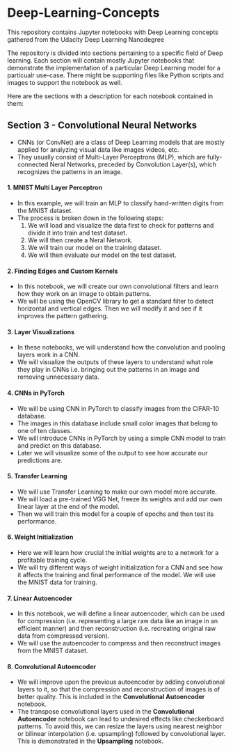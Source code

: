 # Deep-Learning-Concepts
This repository contains Jupyter notebooks with Deep Learning concepts gathered from the Udacity Deep Learning Nanodegree

The repository is divided into sections pertaining to a specific field of Deep learning. Each section will contain mostly Jupyter notebooks that demonstrate the implementation of a particular Deep Learning model for a particualr use-case. There might be supporting files like Python scripts and images to support the notebook as well.

Here are the sections with a description for each notebook contained in them:

## Section 3 - Convolutional Neural Networks
* CNNs (or ConvNet) are a class of Deep Learning models that are mostly applied for analyzing visual data like images videos, etc.
* They usually consist of Multi-Layer Perceptrons (MLP), which are fully-connected Neral Networks, preceded by Convolution Layer(s), which recognizes the patterns in an image.

#### 1. MNIST Multi Layer Perceptron 
* In this example, we will train an MLP to classify hand-written digits from the MNIST dataset.
* The process is broken down in the following steps:
  1. We will load and visualize the data first to check for patterns and divide it into train and test dataset.
  2. We will then create a Neral Network.
  3. We will train our model on the training dataset.
  4. We will then evaluate our model on the test dataset.

#### 2. Finding Edges and Custom Kernels
* In this notebook, we will create our own convolutional filters and learn how they work on an image to obtain patterns.
* We will be using the OpenCV library to get a standard filter to detect horizontal and vertical edges. Then we will modify it and see if it improves the pattern gathering.

#### 3. Layer Visualizations
* In these notebooks, we will understand how the convolution and pooling layers work in a CNN. 
* We will visualize the outputs of these layers to understand what role they play in CNNs i.e. bringing out the patterns in an image and removing unnecessary data.

#### 4. CNNs in PyTorch
* We will be using CNN in PyTorch to classify images from the CIFAR-10 database.
* The images in this database include small color images that belong to one of ten classes.
* We will introduce CNNs in PyTorch by using a simple CNN model to train and predict on this database.
* Later we will visualize some of the output to see how accurate our predictions are.

#### 5. Transfer Learning
* We will use Transfer Learning to make our own model more accurate.
* We will load a pre-trained VGG Net, freeze its weights and add our own linear layer at the end of the model.
* Then we will train this model for a couple of epochs and then test its performance.

#### 6. Weight Initialization
* Here we will learn how crucial the initial weights are to a network for a profitable training cycle.
* We will try different ways of weight initialization for a CNN and see how it affects the training and final performance of the model. We will use the MNIST data for training.

#### 7. Linear Autoencoder
* In this notebook, we will define a linear autoencoder, which can be used for compression (i.e. representing a large raw data like an image in an efficient manner) and then reconstruction (i.e. recreating original raw data from compressed version).
* We will use the autoencoder to compress and then reconstruct images from the MNIST dataset.

#### 8. Convolutional Autoencoder
* We will improve upon the previous autoencoder by adding convolutional layers to it, so that the compression and reconstruction of images is of better quality. This is included in the **Convolutional Autoencoder** notebook.
* The transpose convolutional layers used in the **Convolutional Autoencoder** notebook can lead to undesired effects like checkerboard patterns. To avoid this, we can resize the layers using nearest neighbor or bilinear interpolation (i.e. upsampling) followed by convolutional layer. This is demonstrated in the **Upsampling** notebook.
